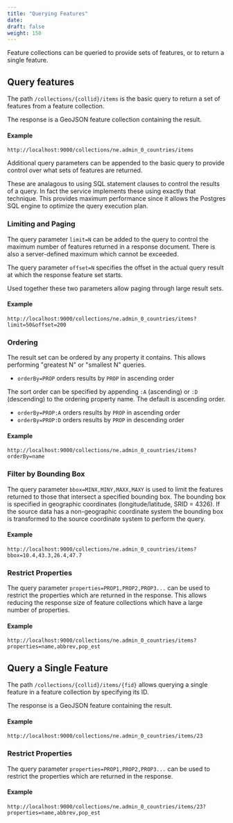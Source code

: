 ```yaml
---
title: "Querying Features"
date:
draft: false
weight: 150
---
```


Feature collections can be queried to provide sets of features,
or to return a single feature.

## Query features

The path `/collections/{collid}/items` is the basic query to return
a set of features from a feature collection.

The response is a GeoJSON feature collection containing the result.

#### Example
```
http://localhost:9000/collections/ne.admin_0_countries/items
```

Additional query parameters can be appended to the basic query
to provide control over what sets of features are returned.

These are analagous to using SQL statement clauses to control
the results of a query.
In fact the service
implements these using exactly that technique.
This provides maximum performance since it allows
the Postgres SQL engine to optimize the query execution plan.

### Limiting and Paging

The query parameter `limit=N` can be added to the query to control
the maximum number of features returned in a response document.
There is also a server-defined maximum which cannot be exceeded.

The query parameter `offset=N` specifies the offset in the
actual query result at which the response feature set starts.

Used together these two parameters allow paging through large result
sets.

#### Example
```
http://localhost:9000/collections/ne.admin_0_countries/items?limit=50&offset=200
```


### Ordering

The result set can be ordered by any property it contains.
This allows performing "greatest N" or "smallest N" queries.

* `orderBy=PROP` orders results by `PROP` in ascending order

The sort order can be specified by appending `:A` (ascending)
or `:D` (descending) to the ordering property name.
The default is ascending order.

* `orderBy=PROP:A` orders results by `PROP` in ascending order
* `orderBy=PROP:D` orders results by `PROP` in descending order

#### Example
```
http://localhost:9000/collections/ne.admin_0_countries/items?orderBy=name
```

### Filter by Bounding Box

The query parameter `bbox=MINX,MINY,MAXX,MAXY`
is used to limit the features returned to those that intersect
a specified bounding box.
The bounding box is specified in geographic coordinates
(longitude/latitude, SRID = 4326).
If the source data has a non-geographic coordinate system
the bounding box is transformed to the source coordinate system
to perform the query.

#### Example
```
http://localhost:9000/collections/ne.admin_0_countries/items?bbox=10.4,43.3,26.4,47.7
```

### Restrict Properties

The query parameter `properties=PROP1,PROP2,PROP3...`
can be used to restrict the properties which are returned
in the response.
This allows reducing the response size of feature collections
which have a large number of properties.

#### Example
```
http://localhost:9000/collections/ne.admin_0_countries/items?properties=name,abbrev,pop_est
```

## Query a Single Feature

The path `/collections/{collid}/items/{fid}`
allows querying a single feature in a feature collection
by specifying its ID.

The response is a GeoJSON feature containing the result.

#### Example
```
http://localhost:9000/collections/ne.admin_0_countries/items/23
```


### Restrict Properties

The query parameter `properties=PROP1,PROP2,PROP3...`
can be used to restrict the properties which are returned
in the response.

#### Example
```
http://localhost:9000/collections/ne.admin_0_countries/items/23?properties=name,abbrev,pop_est
```
